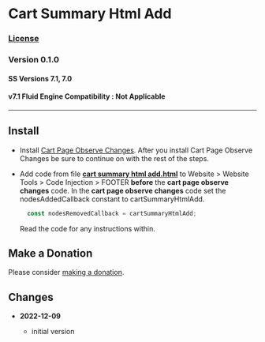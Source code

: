 # Cart Summary Html Add

### [License][1]
    
### Version 0.1.0

#### SS Versions 7.1, 7.0

#### v7.1 Fluid Engine Compatibility : Not Applicable

---

## Install

* Install [Cart Page Observe Changes][2]. After you install Cart Page Observe
  Changes be sure to continue on with the rest of the steps.
  
* Add code from file **[cart summary html add.html][3]** to Website > Website
  Tools > Code Injection > FOOTER **before** the **cart page observe changes**
  code. In the **cart page observe changes** code set the nodesAddedCallback
  constant to cartSummaryHtmlAdd.
  
  ```javascript
    const nodesRemovedCallback = cartSummaryHtmlAdd;
  ```
  
  Read the code for any instructions within.

## Make a Donation

Please consider [making a donation][4].

## Changes

<!-- * **2021-05-08**

  * verified code works on v7.0 using Brine template family
  * bumped version to 0.1d2
  -->
* **2022-12-09**

  * initial version

[1]: https://github.com/tomsWebConsulting/twcsl/blob/main/LICENSE.txt#L1
[2]: https://github.com/tomsWebConsulting/twcsl/tree/main/Cart%20Page%20Observe%20Changes#cart-page-observe-changes
[3]: https://github.com/tomsWebConsulting/twcsl/blob/main/Cart%20Summary%20Html%20Add/cart%20summary%20html%20add.html#L1
[4]: https://github.com/tomsWebConsulting/twcsl#make-a-donation
